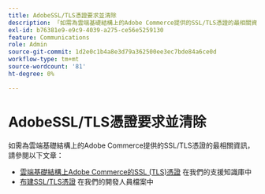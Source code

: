 ```yaml
---
title: AdobeSSL/TLS憑證要求並清除
description: 「如需為雲端基礎結構上的Adobe Commerce提供的SSL/TLS憑證的最相關資訊，請參閱以下文章：」
exl-id: b76381e9-e9c9-4039-a275-ce56e5259130
feature: Communications
role: Admin
source-git-commit: 1d2e0c1b4a8e3d79a362500ee3ec7bde84a6ce0d
workflow-type: tm+mt
source-wordcount: '81'
ht-degree: 0%

---
```


# AdobeSSL/TLS憑證要求並清除

如需為雲端基礎結構上的Adobe Commerce提供的SSL/TLS憑證的最相關資訊，請參閱以下文章：

* [雲端基礎結構上Adobe Commerce的SSL (TLS)憑證](/help/how-to/general/ssl-tls-certificates-for-magento-commerce-cloud-faq.md) 在我們的支援知識庫中
* [布建SSL/TLS憑證](https://devdocs.magento.com/cloud/cdn/configure-fastly.html#provision-ssltls-certificates) 在我們的開發人員檔案中
